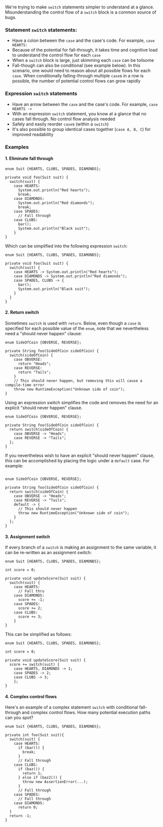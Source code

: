 We're trying to make `switch` statements simpler to understand at a glance.
Misunderstanding the control flow of a `switch` block is a common source of
bugs.

### Statement `switch` statements:

*   Have a colon between the `case` and the case's code. For example, `case
    HEARTS:`
*   Because of the potential for fall-through, it takes time and cognitive load
    to understand the control flow for each `case`
*   When a `switch` block is large, just skimming each `case` can be toilsome
*   Fall-though can also be conditional (see example below). In this scenario,
    one would need to reason about all possible flows for each `case`. When
    conditionally falling-through multiple `case`s in a row is possible, the
    number of potential control flows can grow rapidly

### Expression `switch` statements

*   Have an arrow between the `case` and the case's code. For example, `case
    HEARTS ->`
*   With an expression `switch` statement, you know at a glance that no cases
    fall through. No control flow analysis needed
*   Safely and easily reorder `case`s (within a `switch`)
*   It's also possible to group identical cases together (`case A, B, C`) for
    improved readability

### Examples

#### 1. Eliminate fall through

``` {.bad}
enum Suit {HEARTS, CLUBS, SPADES, DIAMONDS};

private void foo(Suit suit) {
  switch(suit) {
    case HEARTS:
      System.out.println("Red hearts");
      break;
    case DIAMONDS:
      System.out.println("Red diamonds");
      break;
    case SPADES:
      // Fall through
    case CLUBS:
      bar();
      System.out.println("Black suit");
    }
}
```

Which can be simplified into the following expression `switch`:

``` {.good}
enum Suit {HEARTS, CLUBS, SPADES, DIAMONDS};

private void foo(Suit suit) {
  switch(suit) {
    case HEARTS -> System.out.println("Red hearts");
    case DIAMONDS -> System.out.println("Red diamonds");
    case SPADES, CLUBS -> {
      bar();
      System.out.println("Black suit");
    }
  }
}
```

#### 2. Return switch

Sometimes `switch` is used with `return`. Below, even though a `case` is
specified for each possible value of the `enum`, note that we nevertheless need
a "should never happen" clause:

``` {.bad}
enum SideOfCoin {OBVERSE, REVERSE};

private String foo(SideOfCoin sideOfCoin) {
  switch(sideOfCoin) {
    case OBVERSE:
      return "Heads";
    case REVERSE:
      return "Tails";
    }
    // This should never happen, but removing this will cause a compile-time error
    throw new RuntimeException("Unknown side of coin");
}
```

Using an expression switch simplifies the code and removes the need for an
explicit "should never happen" clause.

```
enum SideOfCoin {OBVERSE, REVERSE};

private String foo(SideOfCoin sideOfCoin) {
  return switch(sideOfCoin) {
    case OBVERSE -> "Heads";
    case REVERSE -> "Tails";
  };
}
```

If you nevertheless wish to have an explicit "should never happen" clause, this
can be accomplished by placing the logic under a `default` case. For example:

```

enum SideOfCoin {OBVERSE, REVERSE};

private String foo(SideOfCoin sideOfCoin) {
  return switch(sideOfCoin) {
    case OBVERSE -> "Heads";
    case REVERSE -> "Tails";
    default -> {
      // This should never happen
      throw new RuntimeException("Unknown side of coin");
    }
  };
}
```

#### 3. Assignment switch

If every branch of a `switch` is making an assignment to the same variable, it
can be re-written as an assignment switch:

``` {.bad}
enum Suit {HEARTS, CLUBS, SPADES, DIAMONDS};

int score = 0;

private void updateScore(Suit suit) {
  switch(suit) {
    case HEARTS:
      // Fall thru
    case DIAMONDS:
      score += -1;
    case SPADES:
      score += 2;
    case CLUBS:
      score += 3;
    }
}
```

This can be simplified as follows:

```
enum Suit {HEARTS, CLUBS, SPADES, DIAMONDS};

int score = 0;

private void updateScore(Suit suit) {
  score += switch(suit) {
    case HEARTS, DIAMONDS -> 1;
    case SPADES -> 2;
    case CLUBS -> 3;
    };
}
```

#### 4. Complex control flows

Here's an example of a complex statement `switch` with conditional fall-through
and complex control flows. How many potential execution paths can you spot?

``` {.bad}
enum Suit {HEARTS, CLUBS, SPADES, DIAMONDS};

private int foo(Suit suit){
  switch(suit) {
    case HEARTS:
      if (bar()) {
        break;
      }
      // Fall through
    case CLUBS:
      if (baz()) {
        return 1;
      } else if (baz2()) {
        throw new AssertionError(...);
      }
      // Fall through
    case SPADES:
      // Fall through
    case DIAMONDS:
      return 0;
  }
  return -1;
}
```
